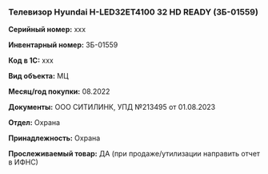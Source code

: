 ### Телевизор Hyundai H-LED32ET4100 32 HD READY (ЗБ-01559) </br>

**Серийный номер:** xxx </br>

**Инвентарный номер:** ЗБ-01559 </br>

**Код в 1С:** xxx </br> 

**Вид объекта:** МЦ

**Месяц/год покупки:** 08.2022 </br>

**Документы:** ООО СИТИЛИНК, УПД №213495 от 01.08.2023  </br>

**Отдел:** Охрана </br>

**Принадлежность:** Охрана</br>

**Прослеживаемый товар:** ДА (при продаже/утилизации направить отчет в ИФНС)
